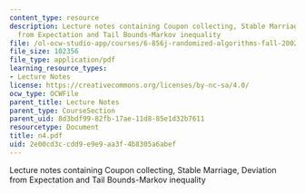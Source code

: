```yaml
---
content_type: resource
description: Lecture notes containing Coupon collecting, Stable Marriage, Deviation
  from Expectation and Tail Bounds-Markov inequality
file: /ol-ocw-studio-app/courses/6-856j-randomized-algorithms-fall-2002/2e00cd3ccdd9e9e9aa3f4b8305a6abef_n4.pdf
file_size: 102356
file_type: application/pdf
learning_resource_types:
- Lecture Notes
license: https://creativecommons.org/licenses/by-nc-sa/4.0/
ocw_type: OCWFile
parent_title: Lecture Notes
parent_type: CourseSection
parent_uid: 8d3bdf99-82fb-17ae-11d8-85e1d32b7611
resourcetype: Document
title: n4.pdf
uid: 2e00cd3c-cdd9-e9e9-aa3f-4b8305a6abef
---
```

Lecture notes containing Coupon collecting, Stable Marriage, Deviation from Expectation and Tail Bounds-Markov inequality